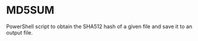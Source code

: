 # MD5SUM
PowerShell script to obtain the SHA512 hash of a given file and save it to an output file.
